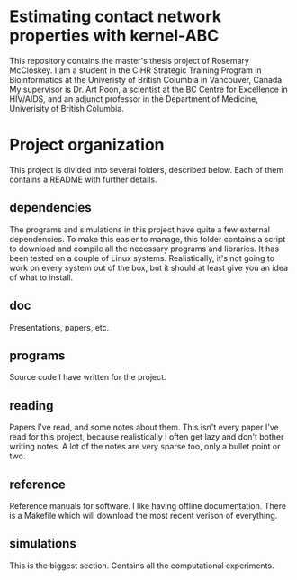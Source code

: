 # Estimating contact network properties with kernel-ABC

This repository contains the master's thesis project of Rosemary McCloskey. I am
a student in the CIHR Strategic Training Program in Bioinformatics at the
Univeristy of British Columbia in Vancouver, Canada. My supervisor is Dr. Art
Poon, a scientist at the BC Centre for Excellence in HIV/AIDS, and an adjunct
professor in the Department of Medicine, Univerisity of British Columbia.

# Project organization

This project is divided into several folders, described below. Each of them
contains a README with further details.

## dependencies

The programs and simulations in this project have quite a few external
dependencies. To make this easier to manage, this folder contains a script to
download and compile all the necessary programs and libraries. It has been
tested on a couple of Linux systems. Realistically, it's not going to work on
every system out of the box, but it should at least give you an idea of what to
install.

## doc

Presentations, papers, etc.

## programs

Source code I have written for the project.

## reading

Papers I've read, and some notes about them. This isn't every paper I've read
for this project, because realistically I often get lazy and don't bother
writing notes. A lot of the notes are very sparse too, only a bullet point or
two.

## reference

Reference manuals for software. I like having offline documentation. There is a
Makefile which will download the most recent verison of everything.

## simulations

This is the biggest section. Contains all the computational experiments.

